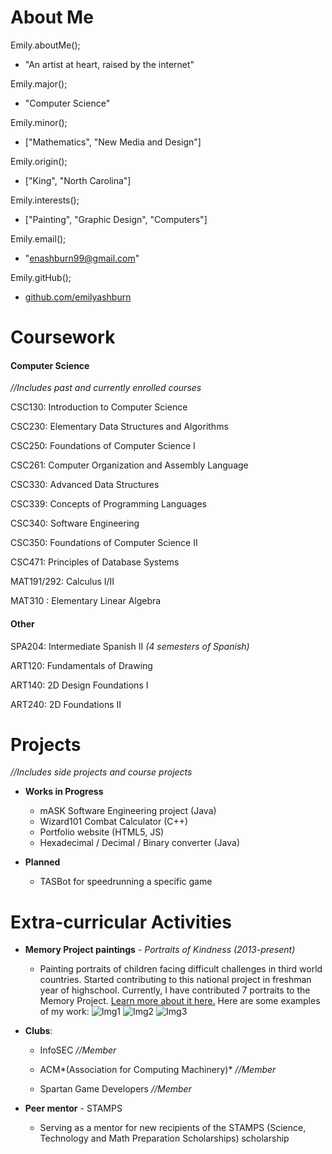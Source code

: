 # About Me
        
Emily.aboutMe();
  - "An artist at heart, raised by the internet"

Emily.major();
  - "Computer Science"
  
Emily.minor();
  - ["Mathematics", "New Media and Design"]
  
Emily.origin();
  - ["King", "North Carolina"]
  
Emily.interests();
  - ["Painting", "Graphic Design", "Computers"]
  
Emily.email();
  - "enashburn99@gmail.com"
  
Emily.gitHub();
  - [github.com/emilyashburn](https://github.com/emilyashburn)
                
# Coursework
#### Computer Science
*//Includes past and currently enrolled courses*


CSC130: Introduction to Computer Science

CSC230: Elementary Data Structures and Algorithms

CSC250: Foundations of Computer Science I

CSC261: Computer Organization and Assembly Language

CSC330: Advanced Data Structures

CSC339: Concepts of Programming Languages

CSC340: Software Engineering

CSC350: Foundations of Computer Science II

CSC471: Principles of Database Systems

MAT191/292: Calculus I/II

MAT310 : Elementary Linear Algebra


#### Other
SPA204: Intermediate Spanish II *(4 semesters of Spanish)*

ART120: Fundamentals of Drawing

ART140: 2D Design Foundations I

ART240: 2D Foundations II
                
# Projects

*//Includes side projects and course projects*

- **Works in Progress**

  - mASK Software Engineering project (Java)
  - Wizard101 Combat Calculator (C++)
  - Portfolio website (HTML5, JS)
  - Hexadecimal / Decimal / Binary converter (Java)

- **Planned**

  - TASBot for speedrunning a specific game

# Extra-curricular Activities
- **Memory Project paintings** - *Portraits of Kindness (2013-present)*
  * Painting portraits of children facing difficult challenges in third world countries. Started contributing to this national project in freshman year of highschool. Currently, I have contributed 7 portraits to the Memory Project. [Learn more about it here.](https://www.memoryproject.org/) Here are some examples of my work:
        ![Img1](https://imgur.com/8PjN2gS.png)
        ![Img2](https://imgur.com/hUq1noI.png)
        ![Img3](https://imgur.com/0KNIKcC.png)
        
        
- **Clubs**: 
  * InfoSEC *//Member*
        
  * ACM*(Association for Computing Machinery)* *//Member*
        
  * Spartan Game Developers *//Member*

- **Peer mentor** - STAMPS
  - Serving as a mentor for new recipients of the STAMPS (Science, Technology and Math Preparation Scholarships) scholarship
